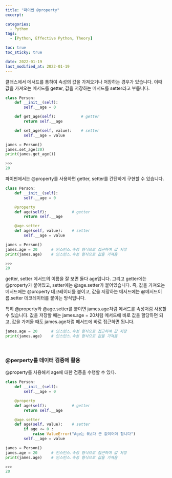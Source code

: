 ```yaml
---
title: "파이썬 @property"
excerpt:

categories:
  - Python
tags:
  - [Python, Effective Python, Theory]

toc: true
toc_sticky: true

date: 2022-01-19
last_modified_at: 2022-01-19
---
```


클래스에서 메서드를 통하여 속성의 값을 가져오거나 저장하는 경우가 있습니다. 이때 값을 가져오는 메서드를 getter, 값을 저장하는 메서드를 setter라고 부릅니다.

```python
class Person:
    def __init__(self):
        self.__age = 0

    def get_age(self):           # getter
        return self.__age

    def set_age(self, value):    # setter
        self.__age = value

james = Person()
james.set_age(20)
print(james.get_age())

>>>
20
```

파이썬에서는 @property를 사용하면 getter, setter를 간단하게 구현할 수 있습니다.

```python
class Person:
    def __init__(self):
        self.__age = 0

    @property
    def age(self):           # getter
        return self.__age

    @age.setter
    def age(self, value):    # setter
        self.__age = value

james = Person()
james.age = 20      # 인스턴스.속성 형식으로 접근하여 값 저장
print(james.age)    # 인스턴스.속성 형식으로 값을 가져옴

>>>
20
```

getter, setter 메서드의 이름을 잘 보면 둘다 age입니다. 그리고 getter에는 @property가 붙어있고, setter에는 @age.setter가 붙어있습니다. 즉, 값을 가져오는 메서드에는 @property 데코레이터를 붙이고, 값을 저장하는 메서드에는 @메서드이름.setter 데코레이터를 붙이는 방식입니다.

특히 @property와 @age.setter를 붙이면 james.age처럼 메서드를 속성처럼 사용할 수 있습니다. 값을 저장할 때는 james.age = 20처럼 메서드에 바로 값을 할당하면 되고, 값을 가져올 때도 james.age처럼 메서드에 바로 접근하면 됩니다.

```python
james.age = 20      # 인스턴스.속성 형식으로 접근하여 값 저장
print(james.age)    # 인스턴스.속성 형식으로 값을 가져옴
```

<br>

### @perperty를 데이터 검증에 활용

@property를 사용해서 age에 대한 검증을 수행할 수 있다.

```python
class Person:
    def __init__(self):
        self.__age = 0

    @property
    def age(self):           # getter
        return self.__age

    @age.setter
    def age(self, value):    # setter
        if age <= 0 :
            raise ValueError("Age는 0보다 큰 값이어야 합니다")
        self.__age = value

james = Person()
james.age = 20      # 인스턴스.속성 형식으로 접근하여 값 저장
print(james.age)    # 인스턴스.속성 형식으로 값을 가져옴

>>>
20
```